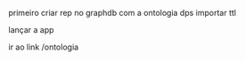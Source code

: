 primeiro criar rep no graphdb com a ontologia
dps importar ttl

lançar a app

ir ao link /ontologia

